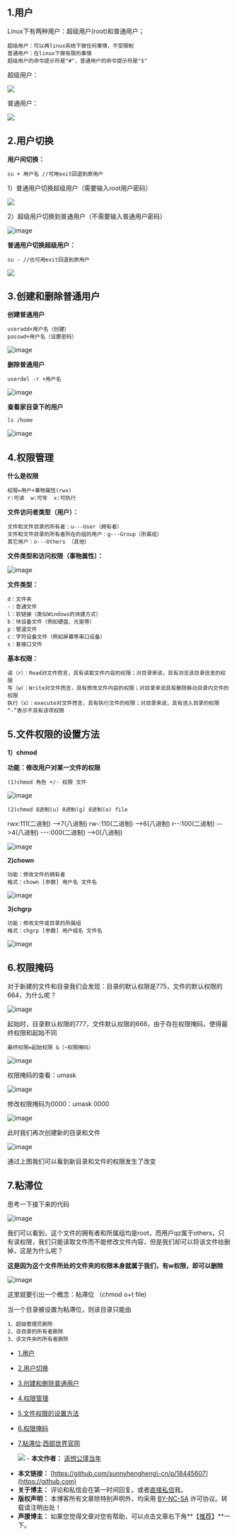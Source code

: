 
## 1\.用户


Linux下有两种用户：超级用户(root)和普通用户；



```
超级用户：可以再linux系统下做任何事情，不受限制
普通用户：在linux下做有限的事情
超级用户的命令提示符是"#"，普通用户的命令提示符是"$"

```

超级用户：


![](https://img2024.cnblogs.com/blog/3246233/202410/3246233-20241003101312604-746328934.png)


普通用户：


![](https://img2024.cnblogs.com/blog/3246233/202410/3246233-20241003101439430-1888711035.png)


## 2\.用户切换


**用户间切换：**



```
su + 用户名 //可用exit回退到原用户

```

1）普通用户切换超级用户（需要输入root用户密码）


![](https://img2024.cnblogs.com/blog/3246233/202410/3246233-20241003101719036-1147179136.png)


2）超级用户切换到普通用户（不需要输入普通用户密码）


![image](https://img2024.cnblogs.com/blog/3246233/202410/3246233-20241003102913530-513183870.png)


**普通用户切换超级用户：**



```
su - //也可用exit回退到原用户

```

![](https://img2024.cnblogs.com/blog/3246233/202410/3246233-20241003101832186-1619567335.png)


## 3\.创建和删除普通用户


**创建普通用户**



```
useradd+用户名（创建）
passwd+用户名（设置密码）

```

![image](https://img2024.cnblogs.com/blog/3246233/202410/3246233-20241003104155783-121671300.png)


**删除普通用户**



```
userdel -r +用户名

```

![image](https://img2024.cnblogs.com/blog/3246233/202410/3246233-20241003104251587-322498598.png)


**查看家目录下的用户**



```
ls /home

```

![image](https://img2024.cnblogs.com/blog/3246233/202410/3246233-20241003104355974-1328361334.png)


## 4\.权限管理


**什么是权限**



```
权限=用户+事物属性(rwx)
r:可读  w:可写  x:可执行

```

**文件访问者类型（用户）：**



```
文件和文件目录的所有者：u---User（拥有者）
文件和文件目录的所有者所在的组的用户：g---Group（所属组）
其它用户：o---Others （其他）

```

**文件类型和访问权限（事物属性）：**


![image](https://img2024.cnblogs.com/blog/3246233/202410/3246233-20241003105136457-1907425544.png)


**文件类型：**



```
d：文件夹
-：普通文件
l：软链接（类似Windows的快捷方式）
b：块设备文件（例如硬盘、光驱等）
p：管道文件
c：字符设备文件（例如屏幕等串口设备）
s：套接口文件

```

**基本权限：**



```
读（r）：Read对文件而言，具有读取文件内容的权限；对目录来说，具有浏览该目录信息的权限
写（w）：Write对文件而言，具有修改文件内容的权限；对目录来说具有删除移动目录内文件的权限
执行（x）：execute对文件而言，具有执行文件的权限；对目录来说，具有进入目录的权限
“-”表示不具有该项权限

```

## 5\.文件权限的设置方法


**1）chmod**


**功能：修改用户对某一文件的权限**



```
(1)chmod 角色 +/- 权限 文件

```

![image](https://img2024.cnblogs.com/blog/3246233/202410/3246233-20241003110858348-221226369.png)



```
(2)chmod 8进制(u) 8进制(g) 8进制(o) file

```

rwx:111(二进制) \-\-\>7(八进制)
rw\-:110(二进制) \-\-\>6(八进制)
r\-\-:100(二进制) \-\-\>4(八进制)
\-\-\-:000(二进制) \-\-\>0(八进制)


![image](https://img2024.cnblogs.com/blog/3246233/202410/3246233-20241003111322697-935035399.png)


**2\)chown**



```
功能：修改文件的拥有者
格式：chown [参数] 用户名 文件名

```

![image](https://img2024.cnblogs.com/blog/3246233/202410/3246233-20241003115422937-1052829337.png)


**3\)chgrp**



```
功能：修改文件或目录的所属组
格式：chgrp [参数] 用户组名 文件名

```

![image](https://img2024.cnblogs.com/blog/3246233/202410/3246233-20241003115711102-1655134600.png)


## 6\.权限掩码


对于新建的文件和目录我们会发现：目录的默认权限是775，文件的默认权限的664，为什么呢？


![image](https://img2024.cnblogs.com/blog/3246233/202410/3246233-20241003120149193-1610831603.png)


起始时，目录默认权限的777，文件默认权限的666，由于存在权限掩码，使得最终权限和起始不同



```
最终权限=起始权限 &（~权限掩码）

```

![image](https://img2024.cnblogs.com/blog/3246233/202410/3246233-20241003120917193-405243675.png)


权限掩码的查看：umask


![image](https://img2024.cnblogs.com/blog/3246233/202410/3246233-20241003120312899-1646002921.png)


修改权限掩码为0000：umask 0000


![image](https://img2024.cnblogs.com/blog/3246233/202410/3246233-20241003120350183-1192927452.png)


此时我们再次创建新的目录和文件


![image](https://img2024.cnblogs.com/blog/3246233/202410/3246233-20241003120541755-1936161412.png)


通过上图我们可以看到新目录和文件的权限发生了改变


## 7\.粘滞位


思考一下接下来的代码


![image](https://img2024.cnblogs.com/blog/3246233/202410/3246233-20241003125340522-1908580399.png)


我们可以看到，这个文件的拥有者和所属组均是root，而用户qz属于others，只有读权限，我们只能读取文件而不能修改文件内容，但是我们却可以将该文件给删掉，这是为什么呢？


**这是因为这个文件所处的文件夹的权限本身就属于我们，有w权限，即可以删除**


![image](https://img2024.cnblogs.com/blog/3246233/202410/3246233-20241003125707224-2057376501.png)


这里就要引出一个概念：粘滞位 （chmod o\+t file)


当一个目录被设置为粘滞位，则该目录只能由



```
1、超级管理员删除
2、该目录的所有者删除
3、该文件夹的所有者删除

```

  * [1\.用户](#tid-fGsebT)
* [2\.用户切换](#tid-YdaSFx)
* [3\.创建和删除普通用户](#tid-XDrfGH)
* [4\.权限管理](#tid-KmGaZz)
* [5\.文件权限的设置方法](#tid-ks3aCy)
* [6\.权限掩码](#tid-XnsdWh)
* [7\.粘滞位](#tid-HPXx5T):[西部世界官网](https://tianchuang88.com)

   ![](https://github.com/cnblogs_com/blogs/832104/galleries/2424311/t_241003082809_20240928224755.png)    - **本文作者：** [遥想公瑾当年](https://github.com)
 - **本文链接：** [https://github.com/sunnyhengheng\-cn/p/18445607](https://github.com)
 - **关于博主：** 评论和私信会在第一时间回复。或者[直接私信](https://github.com)我。
 - **版权声明：** 本博客所有文章除特别声明外，均采用 [BY\-NC\-SA](https://github.com "BY-NC-SA") 许可协议。转载请注明出处！
 - **声援博主：** 如果您觉得文章对您有帮助，可以点击文章右下角**【[推荐](javascript:void(0);)】**一下。
     

